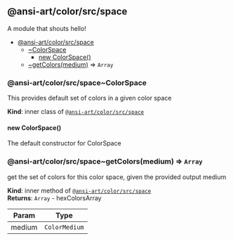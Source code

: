 <a name="module_@ansi-art/color/src/space"></a>

## @ansi-art/color/src/space
A module that shouts hello!


* [@ansi-art/color/src/space](#module_@ansi-art/color/src/space)
    * [~ColorSpace](#module_@ansi-art/color/src/space..ColorSpace)
        * [new ColorSpace()](#new_module_@ansi-art/color/src/space..ColorSpace_new)
    * [~getColors(medium)](#module_@ansi-art/color/src/space..getColors) ⇒ <code>Array</code>

<a name="module_@ansi-art/color/src/space..ColorSpace"></a>

### @ansi-art/color/src/space~ColorSpace
This provides default set of colors in a given color space

**Kind**: inner class of [<code>@ansi-art/color/src/space</code>](#module_@ansi-art/color/src/space)  
<a name="new_module_@ansi-art/color/src/space..ColorSpace_new"></a>

#### new ColorSpace()
The default constructor for ColorSpace

<a name="module_@ansi-art/color/src/space..getColors"></a>

### @ansi-art/color/src/space~getColors(medium) ⇒ <code>Array</code>
get the set of colors for this color space, given the provided output medium

**Kind**: inner method of [<code>@ansi-art/color/src/space</code>](#module_@ansi-art/color/src/space)  
**Returns**: <code>Array</code> - hexColorsArray  

| Param | Type |
| --- | --- |
| medium | <code>ColorMedium</code> | 

